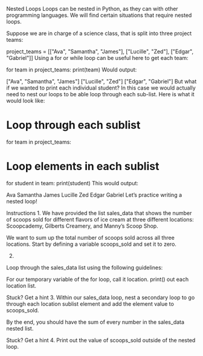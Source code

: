 Nested Loops
Loops can be nested in Python, as they can with other programming languages. We will find certain situations that require nested loops.

Suppose we are in charge of a science class, that is split into three project teams:

project_teams = [["Ava", "Samantha", "James"], ["Lucille", "Zed"], ["Edgar", "Gabriel"]]
Using a for or while loop can be useful here to get each team:

for team in project_teams:
  print(team)
Would output:

["Ava", "Samantha", "James"]
["Lucille", "Zed"]
["Edgar", "Gabriel"]
But what if we wanted to print each individual student? In this case we would actually need to nest our loops to be able loop through each sub-list. Here is what it would look like:

# Loop through each sublist
for team in project_teams:
  # Loop elements in each sublist
  for student in team:
    print(student)
This would output:

Ava
Samantha
James
Lucille
Zed
Edgar
Gabriel
Let’s practice writing a nested loop!

Instructions
1.
We have provided the list sales_data that shows the number of scoops sold for different flavors of ice cream at three different locations: Scoopcademy, Gilberts Creamery, and Manny’s Scoop Shop.

We want to sum up the total number of scoops sold across all three locations. Start by defining a variable scoops_sold and set it to zero.

2.
Loop through the sales_data list using the following guidelines:

For our temporary variable of the for loop, call it location.
print() out each location list.

Stuck? Get a hint
3.
Within our sales_data loop, nest a secondary loop to go through each location sublist element and add the element value to scoops_sold.

By the end, you should have the sum of every number in the sales_data nested list.


Stuck? Get a hint
4.
Print out the value of scoops_sold outside of the nested loop.
